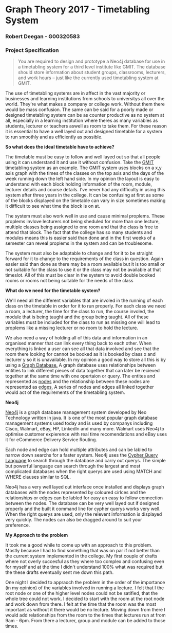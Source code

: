 # Graph Theory 2017 - Timetabling System
### Robert Deegan - G00320583
### Project Specification
>You are required to design and prototype a Neo4j database for use in a timetabling system for a third level institute like GMIT. The database should store information about student groups, classrooms, lecturers, and work hours – just like the currently used timetabling system at GMIT.

The use of timetabling systems are in affect in the vast majority or businesses and learning institutions from schools to universitys all over the world. They're what makes a company or college work. Without them there would be mass confusion. The same can be said for a poorly made or designed timetabling system can be as counter productive as no system at all, especially in a learning institution where theres as many variables as students, lecturer or teachers aswell as room to take them. For these reason it is essential to have a well layed out and designed timetable for a system to run smoothly and as efficiently as possible.

**So what does the ideal timetable have to achieve?**

The timetable must be easy to follow and well layed out so that all people using it can understand it and use it without confusion. Take the [GMIT](https://www.gmit.ie) timetabling system as an example. The GMIT system uses blocks on a x,y axis graph with the times of the classes on the top axis and the days of the week running down the left hand side. In my opinion the layout is easy to understand with each block holding information of the room, module, lecturer details and course details. I've never had any difficulty in using this system after three years in the college. It can be confusing at first as some of the blocks displayed on the timetable can vary in size sometimes making it difficult to see what time the block is on at. 

The system must also work well in use and cause minimal proplems. These proplems invlove lecturers not being sheduled for more than one lecture, multiple classes being assigned to one room and that the class is free to attend that block. The fact that the college has so many students and modules means this is easier said than done and in the first weeks of a semester can reveal proplems in the system and can be troublesome.

The system must also be adaptable to change and for it to be straight forward for it to change to the requirements of the class in question. Again easier said than done as there may be a room available but it is too small or not suitable for the class to use it or the class may not be available at that timeslot. All of this must be clear in the system to avoid double booked rooms or rooms not being suitable for the needs of the class
 
**What do we need for the timetable system?**

We'll need all the different variables that are involed in the running of each class on the timetable in order for it to run properly. For each class we need a room, a lecturer, the time for the class to run, the course involed, the module that is being taught and the group being taught. All of these variables must be included for the class to run as missing one will lead to proplems like a missing lecturer or no room to hold the lecture.

We also need a way of holding all of this data and information in an organised manner that can link every thing back to each other. When everything is linked a user can see all that data involved and see that the room there looking for cannot be booked as it is booked by class x and lecturer y so it is unavailable. In my opinion a good way to store all this is by using a [Graph Database.](https://en.wikipedia.org/wiki/Graph_database) A graph database uses relationships between entities to link different pieces of data together that can later be recieved together at the same time with one opertaion or query. The entites and represented as [nodes](https://en.wikipedia.org/wiki/Node_(computer_science)) and the relationship between these nodes are represented as [edges.](https://en.wikipedia.org/wiki/Glossary_of_graph_theory_terms#edge) A series of nodes and edges all linked together would act of the requirements of the timetabling system.

**Neo4j**

[Neo4j](https://neo4j.com) is a graph database management system developed by Neo Technology written in java. It is one of the most popular graph database management systems used today and is used by companys including Cisco, Walmart, eBay, HP, LinkedIn and many more. Walmart uses Neo4j to optimise customer expierence with real time recomendations and eBay uses it for eCommerce Delivery Service Routing. 

Each node and edge can hold multiple attributes and can be labled to narrow down searchs for a faster system. Neo4j uses the [Cypher Query Language](https://en.wikipedia.org/wiki/Cypher_Query_Language) to search through the database and carry out querys. The simple but powerful language can search through the largest and most complicated databases when the right querys are used using MATCH and WHERE clauses similar to SQL.

Neo4j has a very well layed out interface once installed and displays graph databases with the nodes represented by coloured cirlces and the relationships or edges can be labled for easy an easy to follow connection between the nodes. The database can be very well layed out if designed properly and the built it command line for cypher querys works very well. When the right querys are used, only the relevent information is displayed very quickly. The nodes can also be dragged around to suit your preference. 


**My Approach to the problem**

It took me a good while to come up with an approach to this problem. Mostly because I had to find something that was on par if not better than the current system implemented in the college. My first couple of drafts where not overly succesful as they where too complex and confusing even for myself and at the time I didn't understand 100% what was required but the these drafts eventually sent me down this path.

One night I decided to appraoch the problem in the order of the importance (in my opinion) of the variables involved in running a lecture. I felt that I the root node or one of the higher level nodes could not be satified, that the whole tree could not work. I decided to start with the room at the root node and work down from there. I felt at the time that the room was the most important as without it there would be no lecture. Moving down from there I would add relationships from the room to the times that lectures run at from 9am - 6pm. From there a lecturer, group and module can be added to those times.
